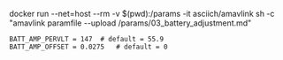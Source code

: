 

docker run --net=host --rm -v $(pwd):/params -it asciich/amavlink sh -c "amavlink paramfile --upload /params/03_battery_adjustment.md"

```
BATT_AMP_PERVLT = 147  # default = 55.9
BATT_AMP_OFFSET = 0.0275   # default = 0
```
